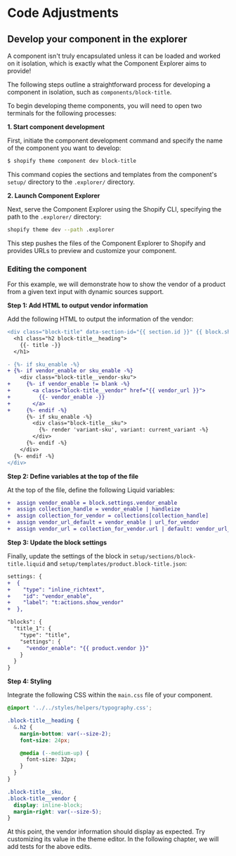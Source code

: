 # Code Adjustments

## Develop your component in the explorer

A component isn't truly encapsulated unless it can be loaded and worked on it isolation, which is exactly what the Component Explorer aims to provide!

The following steps outline a straightforward process for developing a component in isolation, such as `components/block-title`.

To begin developing theme components, you will need to open two terminals for the following processes:

**1. Start component development**

First, initiate the component development command and specify the name of the component you want to develop:

```bash
$ shopify theme component dev block-title
```

This command copies the sections and templates from the component's `setup/` directory to the `.explorer/` directory.

**2. Launch Component Explorer**

Next, serve the Component Explorer using the Shopify CLI, specifying the path to the `.explorer/` directory:

```bash
shopify theme dev --path .explorer
```

This step pushes the files of the Component Explorer to Shopify and provides URLs to preview and customize your component.

### Editing the component

For this example, we will demonstrate how to show the vendor of a product from a given text input with dynamic sources support.

**Step 1: Add HTML to output vendor information**

Add the following HTML to output the information of the vendor:

```diff
<div class="block-title" data-section-id="{{ section.id }}" {{ block.shopify_attributes }}>
  <h1 class="h2 block-title__heading">
    {{- title -}}
  </h1>

- {%- if sku_enable -%}
+ {%- if vendor_enable or sku_enable -%}
    <div class="block-title__vendor-sku">
+     {%- if vendor_enable != blank -%}
+       <a class="block-title__vendor" href="{{ vendor_url }}">
+         {{- vendor_enable -}}
+       </a>
+     {%- endif -%}
      {%- if sku_enable -%}
        <div class="block-title__sku">
          {%- render 'variant-sku', variant: current_variant -%}
        </div>
      {%- endif -%}
    </div>
  {%- endif -%}
</div>
```

**Step 2: Define variables at the top of the file**

At the top of the file, define the following Liquid variables:

```diff
+  assign vendor_enable = block.settings.vendor_enable
+  assign collection_handle = vendor_enable | handleize
+  assign collection_for_vendor = collections[collection_handle]
+  assign vendor_url_default = vendor_enable | url_for_vendor
+  assign vendor_url = collection_for_vendor.url | default: vendor_url_default
```

**Step 3: Update the block settings**

Finally, update the settings of the block in `setup/sections/block-title.liquid` and `setup/templates/product.block-title.json`:

```diff
settings: {
+  {
+    "type": "inline_richtext",
+    "id": "vendor_enable",
+    "label": "t:actions.show_vendor"
+  },
```

```diff
"blocks": {
  "title_1": {
    "type": "title",
    "settings": {
+     "vendor_enable": "{{ product.vendor }}"
    }
  }
}

```

**Step 4: Styling**

Integrate the following CSS within the `main.css` file of your component.

```css
@import '../../styles/helpers/typography.css';

.block-title__heading {
  &.h2 {
    margin-bottom: var(--size-2);
    font-size: 24px;

    @media (--medium-up) {
      font-size: 32px;
    }
  }
}

.block-title__sku,
.block-title__vendor {
  display: inline-block;
  margin-right: var(--size-5);
}
```

At this point, the vendor information should display as expected. Try customizing its value in the theme editor. In the following chapter, we will add tests for the above edits.
